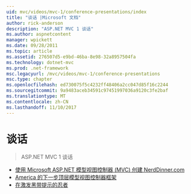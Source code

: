 ```yaml
---
uid: mvc/videos/mvc-1/conference-presentations/index
title: "谈话 |Microsoft 文档"
author: rick-anderson
description: "ASP.NET MVC 1 谈话"
ms.author: aspnetcontent
manager: wpickett
ms.date: 09/28/2011
ms.topic: article
ms.assetid: 276507d5-e9bd-46ba-8e98-32a8957504fa
ms.technology: dotnet-mvc
ms.prod: .net-framework
msc.legacyurl: /mvc/videos/mvc-1/conference-presentations
msc.type: chapter
ms.openlocfilehash: ed730075f5c4232ff48406a2cc047d85f16c2244
ms.sourcegitcommit: 9a9483aceb34591c97451997036a9120c3fe2baf
ms.translationtype: MT
ms.contentlocale: zh-CN
ms.lasthandoff: 11/10/2017
---
```

<a name="talks"></a>谈话
====================
> ASP.NET MVC 1 谈话


- [使用 Microsoft ASP.NET 模型视图控制器 (MVC) 创建 NerdDinner.com](creating-nerddinnercom-with-microsoft-aspnet-model-view-controller-mvc.md)
- [America 的下一步顶层模型视图控制器框架](americas-next-top-model-view-controller-framework.md)
- [在激发黑带提示的忍者](ninja-on-fire-black-belt-tips.md)
